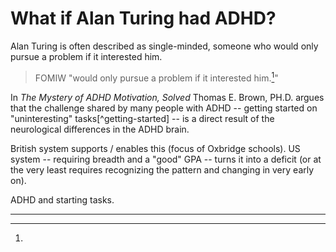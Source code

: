 # What if Alan Turing had ADHD?

Alan Turing is often described as single-minded, someone who would only pursue a problem if it interested him.

> FOMIW "would only pursue a problem if it interested him.[^fomiw1]"

In *The Mystery of ADHD Motivation, Solved* Thomas E. Brown, PH.D. argues that the challenge shared by many people with ADHD -- getting started on "uninteresting" tasks[^getting-started] -- is a direct result of the neurological differences in the ADHD brain.

British system supports / enables this (focus of Oxbridge schools).
US system -- requiring breadth and a "good" GPA -- turns it into a deficit (or at the very least requires recognizing the pattern and changing in very early on).

ADHD and starting tasks.

---

[^fomiw1]: 

[^uninteresting]: [The Mystery of ADHD Motivation, Solved](https://www.additudemag.com/adhd-motivation-problems-getting-started-on-tough-projects/) -- the article only "solves" the mystery of the mechanism that underlies the "motivation problem", it does not solve the problem itself. Based on comment date stamps, the article appears to have been first published (posted) in the "fall 2017" issue of ADDitudes and carries a notice that it was "updated" on the 18th of June, 2019. Link retrieved 31 December, 2019.
